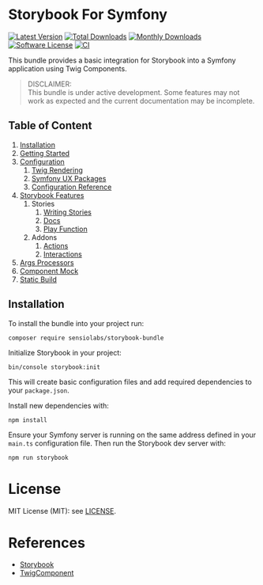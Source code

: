 # Storybook For Symfony

[![Latest Version](https://img.shields.io/github/release/sensiolabs/StorybookBundle.svg?style=flat-square)](https://github.com/sensiolabs/StorybookBundle/releases)
[![Total Downloads](https://poser.pugx.org/sensiolabs/storybook-bundle/downloads)](https://packagist.org/packages/sensiolabs/storybook-bundle)
[![Monthly Downloads](https://poser.pugx.org/sensiolabs/storybook-bundle/d/monthly.png)](https://packagist.org/packages/sensiolabs/storybook-bundle)
[![Software License](https://img.shields.io/badge/license-MIT-brightgreen.svg?style=flat-square)](LICENCE)
[![CI](https://github.com/sensiolabs/StorybookBundle/actions/workflows/ci.yaml/badge.svg?branch=main)](https://github.com/sensiolabs/StorybookBundle/actions/workflows/ci.yaml?query=branch%3Amain)

This bundle provides a basic integration for Storybook into a Symfony application using Twig Components.

> DISCLAIMER: \
> This bundle is under active development. Some features may not work as expected and the current documentation may be incomplete.

## Table of Content

1. [Installation](#installation)
2. [Getting Started](docs/getting-started.md)
3. [Configuration](docs/configuration.md)
   1. [Twig Rendering](docs/configuration.md#twig-rendering)
   2. [Symfony UX Packages](docs/configuration.md#symfony-ux-packages)
   3. [Configuration Reference](docs/configuration.md#configuration-reference)
4. [Storybook Features](docs/features.md)
   1. Stories
      1. [Writing Stories](docs/features/csf-stories.md)
      2. [Docs](docs/features/docs.md)
      3. [Play Function](docs/features/play-function.md)
   2. Addons
      1. [Actions](docs/addons/actions.md)
      2. [Interactions](docs/addons/interactions.md)
5. [Args Processors](docs/args-processors.md)
6. [Component Mock](docs/component-mock.md)
7. [Static Build](docs/static-build.md)

## Installation

To install the bundle into your project run:

```shell
composer require sensiolabs/storybook-bundle
```

Initialize Storybook in your project:

```shell
bin/console storybook:init
```

This will create basic configuration files and add required dependencies to your `package.json`.  

Install new dependencies with: 
```shell
npm install
```

Ensure your Symfony server is running on the same address defined in your `main.ts` configuration file. Then run the Storybook dev server with:

```shell
npm run storybook
```

# License

MIT License (MIT): see [LICENSE](./LICENSE).

# References

- [Storybook](https://storybook.js.org/)
- [TwigComponent](https://symfony.com/bundles/ux-twig-component/current/index.html)
